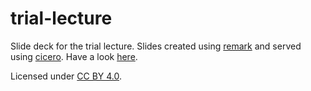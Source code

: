 # trial-lecture

Slide deck for the trial lecture.
Slides created using [remark] and served using [cicero]. Have a look [here].

Licensed under [CC BY 4.0].

[remark]: https://github.com/gnab/remark
[cicero]: https://github.com/bast/cicero
[here]:  http://cicero.xyz/v2/remark/github/robertodr/trial-lecture/master/talk.mkd/?style=rainbow
[CC BY 4.0]: https://creativecommons.org/licenses/by/4.0/
